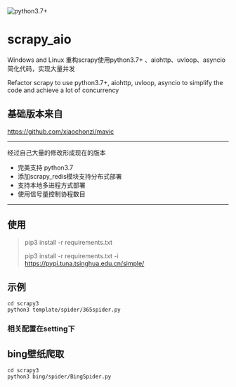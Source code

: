 
<img alt="python3.7+" src="https://img.shields.io/badge/python-3.7%2B-green" />

# scrapy_aio
Windows and Linux
重构scrapy使用python3.7+ 、aiohttp、uvloop、asyncio简化代码，实现大量并发

Refactor scrapy to use python3.7+, aiohttp, uvloop, asyncio to simplify the code and achieve a lot of concurrency


## 基础版本来自
https://github.com/xiaochonzi/mavic

---
经过自己大量的修改形成现在的版本
- 完美支持 python3.7 
- 添加scrapy_redis模块支持分布式部署
- 支持本地多进程方式部署
- 使用信号量控制协程数目
 
---


## 使用 
> pip3 install -r requirements.txt
> 
>pip3 install -r requirements.txt -i https://pypi.tuna.tsinghua.edu.cn/simple/

## 示例
``` shell script
cd scrapy3
python3 template/spider/365spider.py

```

### 相关配置在setting下


## bing壁纸爬取
```shell script
cd scrapy3
python3 bing/spider/BingSpider.py

```

